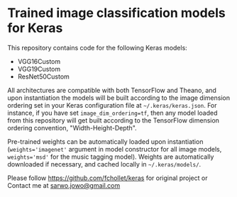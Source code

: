 # Trained image classification models for Keras

This repository contains code for the following Keras models:

- VGG16Custom
- VGG19Custom
- ResNet50Custom


All architectures are compatible with both TensorFlow and Theano, and upon instantiation the models will be built according to the image dimension ordering set in your Keras configuration file at `~/.keras/keras.json`. For instance, if you have set `image_dim_ordering=tf`, then any model loaded from this repository will get built according to the TensorFlow dimension ordering convention, "Width-Height-Depth".

Pre-trained weights can be automatically loaded upon instantiation (`weights='imagenet'` argument in model constructor for all image models, `weights='msd'` for the music tagging model). Weights are automatically downloaded if necessary, and cached locally in `~/.keras/models/`.

Please follow https://github.com/fchollet/keras for original project  or Contact me at sarwo.jowo@gmail.com

